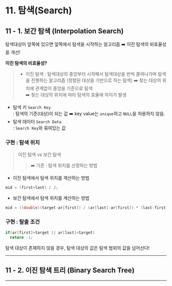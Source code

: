 
# 11. 탐색(Search)

## 11 - 1. 보간 탐색 (Interpolation Search)
탐색대상이 앞쪽에 있으면 앞쪽에서 탐색을 시작하는 알고리즘 ➡️ 이진 탐색의 비효율성을 개선!  

**이진 탐색의 비효율성?**
> - 이진 탐색 : 탐색대상의 중앙부터 시작해서 탐색대상을 반씩 줄여나가며 탐색을 진행하는 알고리즘 (정렬된 대상을 기반으로 하는 탐색)
> ➡️ 찾는 대상의 위치에 관계없이 중앙을 기준으로 탐색  
> ➡️ 찾는 대상의 위치에 따라 탐색의 효율에 차이가 발생

- 탐색 키 `Search Key`  
  : 탐색의 기준(대상)이 되는 값 ➡️ key value는 `unique`하고 `NULL`을 허용하지 않음.
- 탐색 데이터 `Search Data`  
  : `Search Key`와 묶여있는 값

### 구현 : 탐색 위치
> 이진 탐색 vs 보간 탐색  
>> ➡️ 기준 : 탐색 위치를 선정하는 방법  
- 이진 탐색에서 탐색 위치를 계산하는 방법
```c
mid = (first+last) / 2;
```
- 보간 탐색에서 탐색 위치를 계산하는 방법
```c
mid = ((double)(target-ar[first]) / (ar[last]-ar[first]) * (last-first)) + first;
```

### 구현 : 탈출 조건
```c
if(ar[first]>target || ar[last]<target)
  return -1;
```
탐색 대상이 존재하지 않을 경우, 탐색 대상의 값은 탐색 범위의 값을 넘어선다!

---
## 11 - 2. 이진 탐색 트리 (Binary Search Tree)
---
